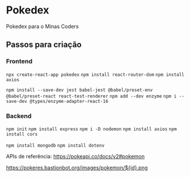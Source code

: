 # Pokedex
Pokedex para o Minas Coders


## Passos para criação

### Frontend
`npx create-react-app pokedex`
`npm install react-router-dom`
`npm install axios`

`npm install --save-dev jest babel-jest @babel/preset-env @babel/preset-react react-test-renderer`
`npm add --dev enzyme`
`npm i --save-dev @types/enzyme-adapter-react-16 `

### Backend
`npm init`
`npm install express`
`npm i -D nodemon`
`npm install axios`
`npm install cors`

`npm install mongodb`
`npm install dotenv`

APIs de referência:
https://pokeapi.co/docs/v2#pokemon

https://pokeres.bastionbot.org/images/pokemon/${id}.png

